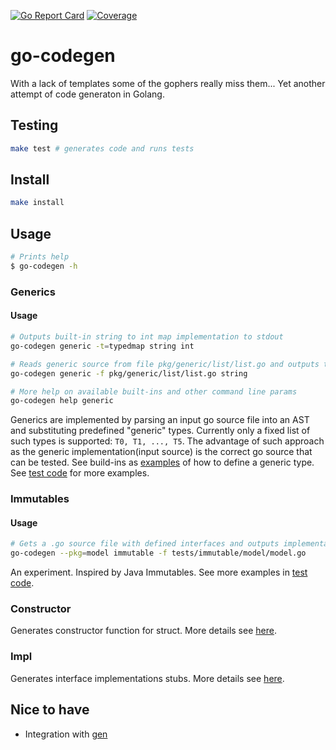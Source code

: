 [![Go Report Card](https://goreportcard.com/badge/github.com/nchern/go-codegen)](https://goreportcard.com/report/github.com/nchern/go-codegen)
[![Coverage](https://gocover.io/_badge/github.com/nchern/go-codegen)](https://gocover.io/github.com/nchern/go-codegen)


# go-codegen

With a lack of templates some of the gophers really miss them...
Yet another attempt of code generaton in Golang.

## Testing
```bash
make test # generates code and runs tests
```

## Install
```bash
make install
```

## Usage
```bash
# Prints help
$ go-codegen -h
```

### Generics

#### Usage
```bash
# Outputs built-in string to int map implementation to stdout
go-codegen generic -t=typedmap string int

# Reads generic source from file pkg/generic/list/list.go and outputs typed implementation to stdout
go-codegen generic -f pkg/generic/list/list.go string

# More help on available built-ins and other command line params
go-codegen help generic
```

Generics are implemented by parsing an input go source file into an AST and substituting predefined "generic" types. Currently only a fixed list of such types is supported: `T0, T1, ..., T5`. The advantage of such approach as the generic implementation(input source) is the correct go source that can be tested.
See build-ins as [examples](pkg/generic/list/list.go) of how to define a generic type.
See [test code](tests/generic) for more examples.

### Immutables

#### Usage
```bash
# Gets a .go source file with defined interfaces and outputs implementation along with builder class to create instances
go-codegen --pkg=model immutable -f tests/immutable/model/model.go
```

An experiment. Inspired by Java Immutables. See more examples in [test code](tests/immutable/).

### Constructor

Generates constructor function for struct. More details see [here](docs/constructor.md).

### Impl

Generates interface implementations stubs. More details see [here](docs/impl.md).

## Nice to have

 * Integration with [gen](http://alikewise.com/gen/)
